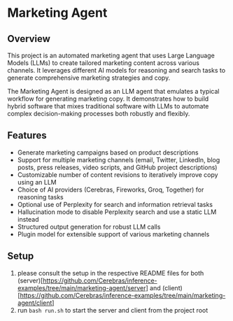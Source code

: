 # Marketing Agent

## Overview

This project is an automated marketing agent that uses Large Language Models (LLMs) to create tailored marketing content across various channels. It leverages different AI models for reasoning and search tasks to generate comprehensive marketing strategies and copy.

The Marketing Agent is designed as an LLM agent that emulates a typical workflow for generating marketing copy. It demonstrates how to build hybrid software that mixes traditional software with LLMs to automate complex decision-making processes both robustly and flexibly.

## Features

- Generate marketing campaigns based on product descriptions
- Support for multiple marketing channels (email, Twitter, LinkedIn, blog posts, press releases, video scripts, and GitHub project descriptions)
- Customizable number of content revisions to iteratively improve copy using an LLM
- Choice of AI providers (Cerebras, Fireworks, Groq, Together) for reasoning tasks
- Optional use of Perplexity for search and information retrieval tasks
- Hallucination mode to disable Perplexity search and use a static LLM instead
- Structured output generation for robust LLM calls
- Plugin model for extensible support of various marketing channels

## Setup

1. please consult the setup in the respective README files for both (server)[https://github.com/Cerebras/inference-examples/tree/main/marketing-agent/server] and (client)[https://github.com/Cerebras/inference-examples/tree/main/marketing-agent/client]
2. run `bash run.sh` to start the server and client from the project root
